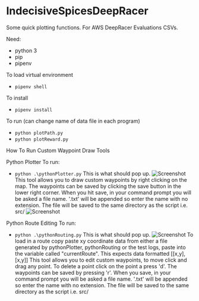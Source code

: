 # IndecisiveSpicesDeepRacer

Some quick plotting functions. For AWS DeepRacer Evaluations CSVs.

Need:
* python 3
* pip
* pipenv

To load virtual environment
* `pipenv shell`

To install
* `pipenv install`

To run (can change name of data file in each program)
* `python plotPath.py`
* `python plotReward.py`


How To Run Custom Waypoint Draw Tools

Python Plotter
To run:
* `python .\pythonPlotter.py`
This is what should pop up.
![Screenshot](../Pics/PythonPlotter.jpg)
This tool allows you to draw custom waypoints by right clicking on the map. The waypoints can be saved by clicking the save button in the lower right corner. When you hit save, in your command prompt you will be asked a file name. '.txt' will be appended so enter the name with no extension. The file will be saved to the same directory as the script i.e. src/
![Screenshot](../Pics/plottedWPs.jpg)

Python Route Editing
To run:
* `python .\pythonRouting.py`
This is what should pop up.
![Screenshot](../Pics/pythonRouting.jpg)
To load in a route copy paste xy coordinate data from either a file generated by pythonPlotter, pythonRouting or the test logs, paste into the variable called "currentRoute". This expects data formatted [[x,y], [x,y]]
This tool allows you to edit custom waypoints, to move click and drag any point. To delete a point click on the point a press 'd'. The waypoints can be saved by pressing 'r'. When you save, in your command prompt you will be asked a file name. '.txt' will be appended so enter the name with no extension. The file will be saved to the same directory as the script i.e. src/
